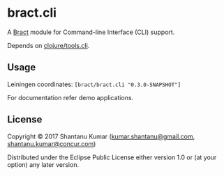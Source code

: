 # bract.cli

A [Bract](https://github.com/bract) module for Command-line Interface (CLI) support.

Depends on [clojure/tools.cli](https://github.com/clojure/tools.cli).


## Usage

Leiningen coordinates: `[bract/bract.cli "0.3.0-SNAPSHOT"]`

For documentation refer demo applications.


## License

Copyright © 2017 Shantanu Kumar (kumar.shantanu@gmail.com, shantanu.kumar@concur.com)

Distributed under the Eclipse Public License either version 1.0 or (at
your option) any later version.
